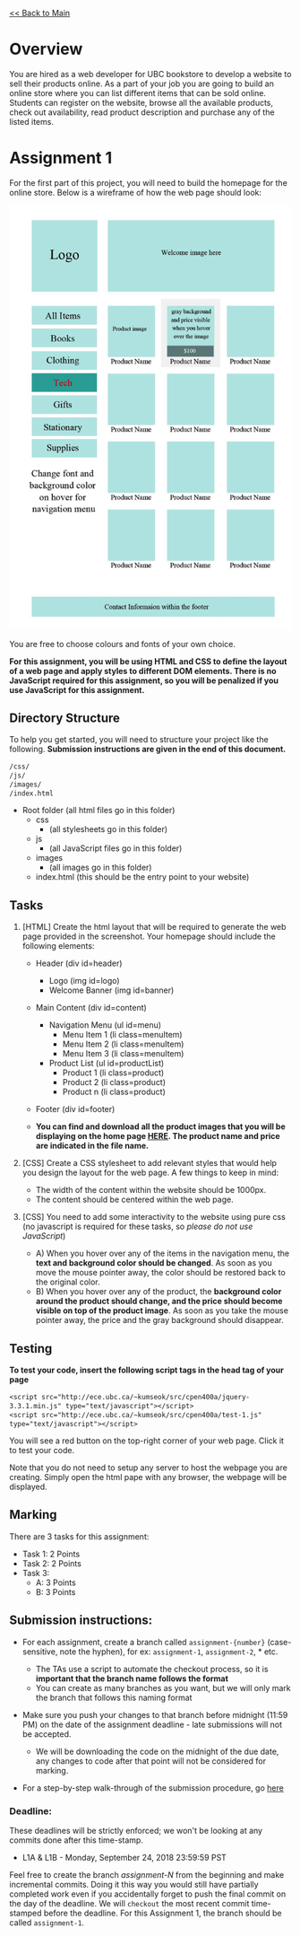 [<< Back to Main](../README.md)

# Overview

You are hired as a web developer for UBC bookstore to develop a website to sell their products online. As a part of your job you are going to build an online store where you can list different items that can be sold online. Students can register on the website, browse all the available products, check out availability, read product description and purchase any of the listed items.


# Assignment 1

For the first part of this project, you will need to build the homepage for the online store. Below is a wireframe of how the web page should look:

![layout.png](./layout.png?raw=true "Web Page Wireframe")

You are free to choose colours and fonts of your own choice.

**For this assignment, you will be using HTML and CSS to define the layout of a web page and apply styles to different DOM elements. There is no JavaScript required for this assignment, so you will be penalized if you use JavaScript for this assignment.**


## Directory Structure

To help you get started, you will need to structure your project like the following. **Submission instructions are given in the end of this document.**

```
/css/
/js/
/images/
/index.html
```

* Root folder (all html files go in this folder)
  * css
    * (all stylesheets go in this folder)
  * js
    * (all JavaScript files go in this folder)
  * images
    * (all images go in this folder)
  * index.html (this should be the entry point to your website)


## Tasks

1. [HTML] Create the html layout that will be required to generate the web page provided in the screenshot. Your homepage should include the following elements:
    
    * Header (div id=header)
        * Logo (img id=logo)
        * Welcome Banner (img id=banner)
    * Main Content (div id=content)
        * Navigation Menu (ul id=menu)
            * Menu Item 1 (li class=menuItem)
            * Menu Item 2 (li class=menuItem)
            * Menu Item 3 (li class=menuItem)
        * Product List (ul id=productList)
            * Product 1 (li class=product)
            * Product 2 (li class=product)
            * Product n (li class=product)
    * Footer (div id=footer)

    * **You can find and download all the product images that you will be displaying on the home page [HERE](./images/). The product name and price are indicated in the file name.**

2. [CSS] Create a CSS stylesheet to add relevant styles that would help you design the layout for the web page. A few things to keep in mind:
    * The width of the content within the website should be 1000px.
    * The content should be centered within the web page.

3. [CSS] You need to add some interactivity to the website using pure css (no javascript is required for these tasks, so *please do not use JavaScript*)
    * A) When you hover over any of the items in the navigation menu, the **text and background color should be changed**. As soon as you move the mouse pointer away, the color should be restored back to the original color.
    * B) When you hover over any of the product, the **background color around the product should change, and the price should become visible on top of the product image**. As soon as you take the mouse pointer away, the price and the gray background should disappear.


## Testing

**To test your code, insert the following script tags in the head tag of your page**
```
<script src="http://ece.ubc.ca/~kumseok/src/cpen400a/jquery-3.3.1.min.js" type="text/javascript"></script>
<script src="http://ece.ubc.ca/~kumseok/src/cpen400a/test-1.js" type="text/javascript"></script>
```
You will see a red button on the top-right corner of your web page. Click it to test your code.

Note that you do not need to setup any server to host the webpage you are creating. Simply open the html pape with any browser, the webpage will be displayed.


## Marking

There are 3 tasks for this assignment:
* Task 1: 2 Points
* Task 2: 2 Points
* Task 3:
  * A: 3 Points
  * B: 3 Points


## Submission instructions:

* For each assignment, create a branch called `assignment-{number}` (case-sensitive, note the hyphen), for ex: `assignment-1`, `assignment-2`, * etc.
    * The TAs use a script to automate the checkout process, so it is **important that the branch name follows the format**
    * You can create as many branches as you want, but we will only mark the branch that follows this naming format
* Make sure you push your changes to that branch before midnight (11:59 PM) on the date of the assignment deadline - late submissions will not be accepted.
    * We will be downloading the code on the midnight of the due date, any changes to code after that point will not be considered for marking.

* For a step-by-step walk-through of the submission procedure, go [here](../tutorials/git-setup.md)


### Deadline:

These deadlines will be strictly enforced; we won't be looking at any commits done after this time-stamp.

* L1A & L1B - Monday, September 24, 2018 23:59:59 PST

Feel free to create the branch *assignment-N* from the beginning and make incremental commits. Doing it this way you would still have partially completed work even if you accidentally forget to push the final commit on the day of the deadline. We will `checkout` the most recent commit time-stamped before the deadline. For this Assignment 1, the branch should be called `assignment-1`.
